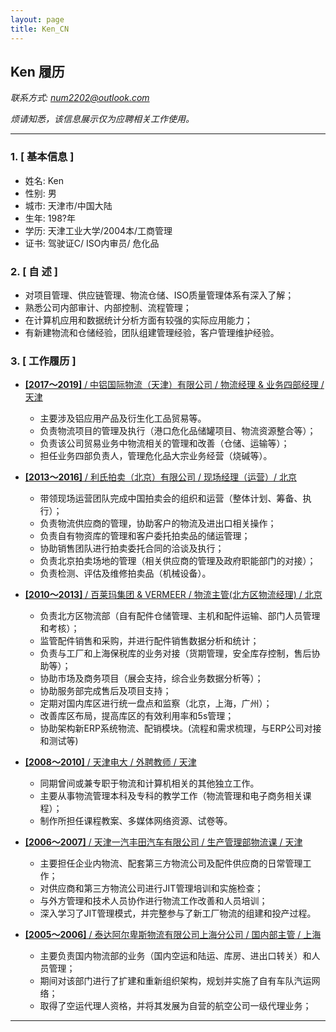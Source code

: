 ```yaml
---
layout: page
title: Ken_CN
---
```


## Ken 履历

*联系方式: <num2202@outlook.com>*

*烦请知悉，该信息展示仅为应聘相关工作使用。*

---

### 1. [ 基本信息 ]

- 姓名: Ken
- 性别: 男
- 城市: 天津市/中国大陆
- 生年: 198?年
- 学历: 天津工业大学/2004本/工商管理
- 证书: 驾驶证C/ ISO内审员/ 危化品

### 2. [ 自  述 ]

- 对项目管理、供应链管理、物流仓储、ISO质量管理体系有深入了解；
- 熟悉公司内部审计、内部控制、流程管理；
- 在计算机应用和数据统计分析方面有较强的实际应用能力；
- 有新建物流和仓储经验，团队组建管理经验，客户管理维护经验。

### 3. [ 工作履历 ]

- <u>**[2017～2019]** / 中铝国际物流（天津）有限公司 / 物流经理 & 业务四部经理 / 天津</u>

  - 主要涉及铝应用产品及衍生化工品贸易等。
  - 负责物流项目的管理及执行（港口危化品储罐项目、物流资源整合等）；
  - 负责该公司贸易业务中物流相关的管理和改善（仓储、运输等）；
  - 担任业务四部负责人，管理危化品大宗业务经营（烧碱等）。

- <u>**[2013～2016]** / 利氏拍卖（北京）有限公司 / 现场经理（运营）/ 北京</u>

  - 带领现场运营团队完成中国拍卖会的组织和运营（整体计划、筹备、执行）；
  - 负责物流供应商的管理，协助客户的物流及进出口相关操作；
  - 负责自有物资库的管理和客户委托拍卖品的储运管理；
  - 协助销售团队进行拍卖委托合同的洽谈及执行；
  - 负责北京拍卖场地的管理（相关供应商的管理及政府职能部门的对接）；
  - 负责检测、评估及维修拍卖品（机械设备）。

- <u>**[2010～2013]** / 百莱玛集团 & VERMEER / 物流主管(北方区物流经理) / 北京</u>

  - 负责北方区物流部（自有配件仓储管理、主机和配件运输、部门人员管理和考核）；
  - 监管配件销售和采购，并进行配件销售数据分析和统计；
  - 负责与工厂和上海保税库的业务对接（货期管理，安全库存控制，售后协助等）；
  - 协助市场及商务项目（展会支持，综合业务数据分析等）；
  - 协助服务部完成售后及项目支持；
  - 定期对国内库区进行统一盘点和监察（北京，上海，广州）；
  - 改善库区布局，提高库区的有效利用率和5s管理；
  - 协助架构新ERP系统物流、配销模块。(流程和需求梳理，与ERP公司对接和测试等)

- <u>**[2008～2010]** / 天津电大 / 外聘教师 / 天津</u>

  - 同期曾间或兼专职于物流和计算机相关的其他独立工作。
  - 主要从事物流管理本科及专科的教学工作（物流管理和电子商务相关课程）；
  - 制作所担任课程教案、多媒体网络资源、试卷等。

- <u>**[2006～2007]** / 天津一汽丰田汽车有限公司 / 生产管理部物流课 / 天津</u>

  - 主要担任企业内物流、配套第三方物流公司及配件供应商的日常管理工作；
  - 对供应商和第三方物流公司进行JIT管理培训和实施检查；
  - 与外方管理和技术人员协作进行物流工作改善和人员培训；
  - 深入学习了JIT管理模式，并完整参与了新工厂物流的组建和投产过程。

- <u>**[2005～2006]** / 泰达阿尔卑斯物流有限公司上海分公司 / 国内部主管 / 上海</u>

  - 主要负责国内物流部的业务（国内空运和陆运、库房、进出口转关）和人员管理；
  - 期间对该部门进行了扩建和重新组织架构，规划并实施了自有车队汽运网络；
  - 取得了空运代理人资格，并将其发展为自营的航空公司一级代理业务；

---
